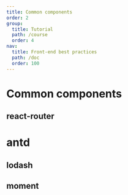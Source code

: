 ```yaml
---
title: Common components
order: 2
group:
  title: Tutorial
  path: /course
  order: 4
nav:
  title: Front-end best practices
  path: /doc
  order: 100
---
```


# Common components

## react-router

# antd

## lodash

## moment
